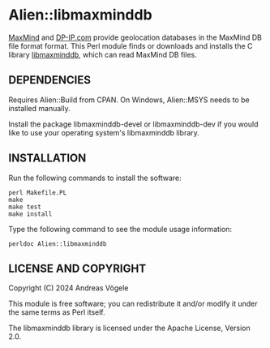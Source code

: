 # Alien::libmaxminddb

[MaxMind](https://www.maxmind.com/) and [DP-IP.com](https://db-ip.com/)
provide geolocation databases in the MaxMind DB file format format.  This Perl
module finds or downloads and installs the C library
[libmaxminddb](https://github.com/maxmind/libmaxminddb), which can read
MaxMind DB files.

## DEPENDENCIES

Requires Alien::Build from CPAN.  On Windows, Alien::MSYS needs to be
installed manually.

Install the package libmaxminddb-devel or libmaxminddb-dev if you would like to
use your operating system's libmaxminddb library.

## INSTALLATION

Run the following commands to install the software:

    perl Makefile.PL
    make
    make test
    make install

Type the following command to see the module usage information:

    perldoc Alien::libmaxminddb

## LICENSE AND COPYRIGHT

Copyright (C) 2024 Andreas Vögele

This module is free software; you can redistribute it and/or modify it under
the same terms as Perl itself.

The libmaxminddb library is licensed under the Apache License, Version 2.0.
